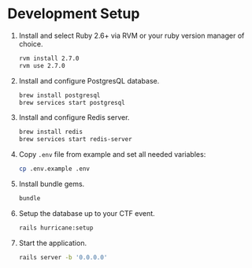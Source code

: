 # Development Setup

1. Install and select Ruby 2.6+ via RVM or your ruby version manager of choice.

    ```bash
    rvm install 2.7.0
    rvm use 2.7.0
    ```
  
2. Install and configure PostgresQL database.

    ```bash
    brew install postgresql
    brew services start postgresql
    ```

3. Install and configure Redis server.

    ```bash
    brew install redis
    brew services start redis-server
    ```

4. Copy `.env` file from example and set all needed variables:

    ```bash
    cp .env.example .env
    ```

5. Install bundle gems.

    ```bash
    bundle
    ```

6. Setup the database up to your CTF event.

    ```bash
    rails hurricane:setup
    ```
    
7. Start the application.

    ```bash
    rails server -b '0.0.0.0'
    ```

